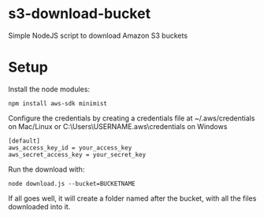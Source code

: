 # s3-download-bucket
Simple NodeJS script to download Amazon S3 buckets

# Setup

Install the node modules:

```
npm install aws-sdk minimist
```

Configure the credentials by creating a credentials file at ~/.aws/credentials on Mac/Linux or C:\Users\USERNAME\.aws\credentials on Windows

```
[default]
aws_access_key_id = your_access_key
aws_secret_access_key = your_secret_key
```

Run the download with:

```
node download.js --bucket=BUCKETNAME
```

If all goes well, it will create a folder named after the bucket, with all the files downloaded into it.
